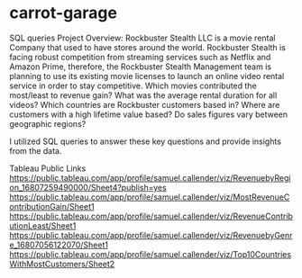 # carrot-garage
SQL queries
Project Overview: Rockbuster Stealth LLC is a movie rental Company that used to have stores around the world. Rockbuster Stealth is facing robust competition from streaming services such as Netflix and Amazon Prime, therefore, the Rockbuster Stealth Management team is planning to use its existing movie licenses to launch an online video rental service in order to stay competitive. 
Which movies contributed the most/least to revenue gain?
What was the average rental duration for all videos?
Which countries are Rockbuster customers based in?
Where are customers with a high lifetime value based?
Do sales figures vary between geographic regions?

I utilized SQL queries to answer these key questions and provide insights from the data. 


Tableau Public Links
https://public.tableau.com/app/profile/samuel.callender/viz/RevenuebyRegion_16807259490000/Sheet4?publish=yes
https://public.tableau.com/app/profile/samuel.callender/viz/MostRevenueContributionGain/Sheet1
https://public.tableau.com/app/profile/samuel.callender/viz/RevenueContributionLeast/Sheet1
https://public.tableau.com/app/profile/samuel.callender/viz/RevenuebyGenre_16807056122070/Sheet1
https://public.tableau.com/app/profile/samuel.callender/viz/Top10CountriesWithMostCustomers/Sheet2
